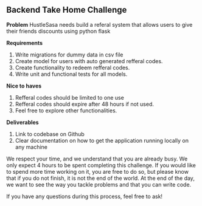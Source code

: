 ## Backend Take Home Challenge

<b>Problem</b> HustleSasa needs build a referal system  that allows users to give their friends discounts using python flask

<b>Requirements</b>

1. Write migrations for dummy data in csv file
2. Create model for users with auto generated refferal codes.
3. Create functionality to redeem refferal codes.
4. Write unit and functional tests for all models. 

<b>Nice to haves</b>
1. Refferal codes should be limited to one use
2. Refferal codes should expire after 48 hours if not used.
3. Feel free to explore other functionalities.

<b>Deliverables</b>

1. Link to codebase on Github
2. Clear documentation on how to get the application running locally on any machine

We respect your time, and we understand that you are already busy. We only expect 4 hours to be spent completing this challenge. If you would like to spend more time working on it, you are free to do so, but please know that if you do not finish, it is not the end of the world. At the end of the day, we want to see the way you tackle problems and that you can write code.

If you have any questions during this process, feel free to ask!
